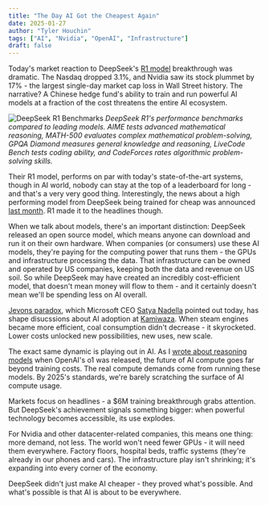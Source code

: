 ```yaml
---
title: "The Day AI Got the Cheapest Again"
date: 2025-01-27
author: "Tyler Houchin"
tags: ["AI", "Nvidia", "OpenAI", "Infrastructure"]
draft: false
---
```


Today's market reaction to DeepSeek's [R1 model](https://github.com/deepseek-ai/DeepSeek-R1) breakthrough was dramatic. The Nasdaq dropped 3.1%, and Nvidia saw its stock plummet by 17% - the largest single-day market cap loss in Wall Street history. The narrative? A Chinese hedge fund's ability to train and run powerful AI models at a fraction of the cost threatens the entire AI ecosystem.

![DeepSeek R1 Benchmarks](/images/blogs/the-day-ai-got-the-cheapest-again/benchmarks.jpg)
*DeepSeek R1's performance benchmarks compared to leading models. AIME tests advanced mathematical reasoning, MATH-500 evaluates complex mathematical problem-solving, GPQA Diamond measures general knowledge and reasoning, LiveCode Bench tests coding ability, and CodeForces rates algorithmic problem-solving skills.*

Their R1 model, performs on par with today's state-of-the-art systems, though in AI world, nobody can stay at the top of a leaderboard for long - and that's a very very good thing. Interestingly, the news about a high performing model from DeepSeek being trained for cheap was announced [last month](https://github.com/deepseek-ai/DeepSeek-V3/tree/main). R1 made it to the headlines though.

When we talk about models, there's an important distinction: DeepSeek released an open source model, which means anyone can download and run it on their own hardware. When companies (or consumers) use these AI models, they're paying for the computing power that runs them - the GPUs and infrastructure processing the data. That infrastructure can be owned and operated by US companies, keeping both the data and revenue on US soil. So while DeepSeek may have created an incredibly cost-efficient model, that doesn't mean money will flow to them - and it certainly doesn't mean we'll be spending less on AI overall.

[Jevons paradox](https://en.wikipedia.org/wiki/Jevons_paradox), which Microsoft CEO [Satya Nadella](https://x.com/satyanadella/status/1883753899255046301) pointed out today, has  shape disucssions about AI adoption at [Kamiwaza](https://kamiwaza.ai/). When steam engines became more efficient, coal consumption didn't decrease - it skyrocketed. Lower costs unlocked new possibilities, new uses, new scale.

The exact same dynamic is playing out in AI. As I [wrote about reasoning models](https://www.tylerhouchin.com/blogs/entering-the-inference-era/) when OpenAI's o1 was released, the future of AI compute goes far beyond training costs. The real compute demands come from running these models. By 2025's standards, we're barely scratching the surface of AI compute usage.

Markets focus on headlines - a $6M training breakthrough grabs attention. But DeepSeek's achievement signals something bigger: when powerful technology becomes accessible, its use explodes. 

For Nvidia and other datacenter-related companies, this means one thing: more demand, not less. The world won't need fewer GPUs - it will need them everywhere. Factory floors, hospital beds, traffic systems (they're already in our phones and cars). The infrastructure play isn't shrinking; it's expanding into every corner of the economy.

DeepSeek didn't just make AI cheaper - they proved what's possible. And what's possible is that AI is about to be everywhere.